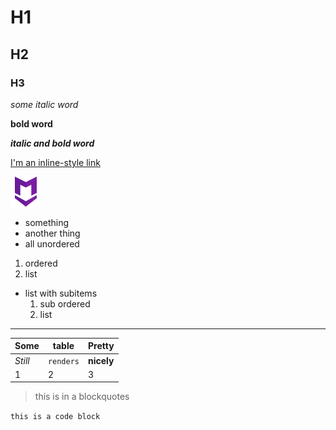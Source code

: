 # H1
## H2
### H3

_some italic word_


**bold word**


**_italic and bold word_**


[I'm an inline-style link](https://www.google.com)


![This is an image](https://github.com/adam-p/markdown-here/raw/master/src/common/images/icon48.png "Logo Title Text 1")


* something
* another thing
* all unordered


1. ordered
2. list


* list with subitems
	1. sub ordered
	2. list


---


Some | table | Pretty
--- | --- | ---
*Still* | `renders` | **nicely**
1 | 2 | 3


> this is in a blockquotes


`this is a code block`






